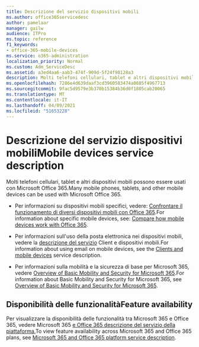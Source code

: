 ```yaml
---
title: Descrizione del servizio dispositivi mobili
ms.author: office365servicedesc
author: pamelaar
manager: gailw
audience: ITPro
ms.topic: reference
f1_keywords:
- office-365-mobile-devices
ms.service: o365-administration
localization_priority: Normal
ms.custom: Adm_ServiceDesc
ms.assetid: a3ed4aa6-aab3-474f-909d-5f24f98128a3
description: Molti telefoni cellulari, tablet e altri dispositivi mobili possono essere usati con Microsoft Office 365.
ms.openlocfilehash: 7286e4d639daaf3cd3960583474a0885f4967713
ms.sourcegitcommit: 9fac5d9579e3b370b15384b36d0f1805cab20065
ms.translationtype: MT
ms.contentlocale: it-IT
ms.lasthandoff: 04/09/2021
ms.locfileid: "51653228"
---
```

# <a name="mobile-devices-service-description"></a><span data-ttu-id="8711c-103">Descrizione del servizio dispositivi mobili</span><span class="sxs-lookup"><span data-stu-id="8711c-103">Mobile devices service description</span></span>

<span data-ttu-id="8711c-104">Molti telefoni cellulari, tablet e altri dispositivi mobili possono essere usati con Microsoft Office 365.</span><span class="sxs-lookup"><span data-stu-id="8711c-104">Many mobile phones, tablets, and other mobile devices can be used with Microsoft Office 365.</span></span> 
  
- <span data-ttu-id="8711c-105">Per informazioni su dispositivi mobili specifici, vedere: [Confrontare il funzionamento di diversi dispositivi mobili con Office 365](https://go.microsoft.com/fwlink/p/?LinkId=282337).</span><span class="sxs-lookup"><span data-stu-id="8711c-105">For information about specific mobile devices, see: [Compare how mobile devices work with Office 365](https://go.microsoft.com/fwlink/p/?LinkId=282337).</span></span>
    
- <span data-ttu-id="8711c-106">Per informazioni sull'uso della posta elettronica nei dispositivi mobili, vedere la [descrizione del servizio](../exchange-online-service-description/clients-and-mobile-devices.md) Client e dispositivi mobili.</span><span class="sxs-lookup"><span data-stu-id="8711c-106">For information about using email on mobile devices, see the [Clients and mobile devices](../exchange-online-service-description/clients-and-mobile-devices.md) service description.</span></span> 
    
- <span data-ttu-id="8711c-107">Per informazioni sulla mobilità e la sicurezza di base per Microsoft 365, vedere [Overview of Basic Mobility and Security for Microsoft 365](/microsoft-365/admin/basic-mobility-security/overview).</span><span class="sxs-lookup"><span data-stu-id="8711c-107">For information about Basic Mobility and Security for Microsoft 365, see [Overview of Basic Mobility and Security for Microsoft 365](/microsoft-365/admin/basic-mobility-security/overview).</span></span>
    
## <a name="feature-availability"></a><span data-ttu-id="8711c-108">Disponibilità delle funzionalità</span><span class="sxs-lookup"><span data-stu-id="8711c-108">Feature availability</span></span>

<span data-ttu-id="8711c-109">Per visualizzare la disponibilità delle funzionalità tra Microsoft 365 e Office 365, vedere Microsoft 365 [e Office 365 descrizione del servizio della piattaforma.](office-365-platform-service-description.md)</span><span class="sxs-lookup"><span data-stu-id="8711c-109">To view feature availability across Microsoft 365 and Office 365 plans, see [Microsoft 365 and Office 365 platform service description](office-365-platform-service-description.md).</span></span>
